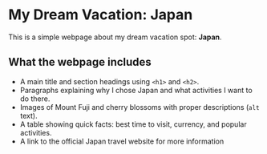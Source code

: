 # My Dream Vacation: Japan 

This is a simple webpage about my dream vacation spot: **Japan**. 

## What the webpage includes
- A main title and section headings using `<h1>` and `<h2>`.
- Paragraphs explaining why I chose Japan and what activities I want to do there.
- Images of Mount Fuji and cherry blossoms with proper descriptions (`alt` text).
- A table showing quick facts: best time to visit, currency, and popular activities.
- A link to the official Japan travel website for more information
